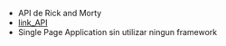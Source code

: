 * API de Rick and Morty
*  [link_API](https://rickandmortyapi.com/)
* Single Page Application sin utilizar ningun framework
